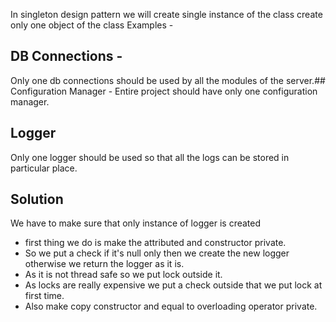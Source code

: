 In singleton design pattern we will create single instance of the class
create only one object of the class
Examples - 
 ## DB Connections -
 Only one db connections should be used by all the modules of the server.## Configuration Manager -
 Entire project should have only one configuration manager.
 ## Logger
 Only one logger should be used so that all the logs can be stored in particular place.


 ## Solution 
 We have to make sure that only instance of logger is created
 - first thing we do is make the attributed and constructor private.
 - So we put a check if it's null only then we create the new logger otherwise we return the logger as it is.
- As it is not thread safe so we put lock outside it.
- As locks are really expensive we put a check outside that we put lock at first time.
 - Also make copy constructor and equal to overloading operator private.